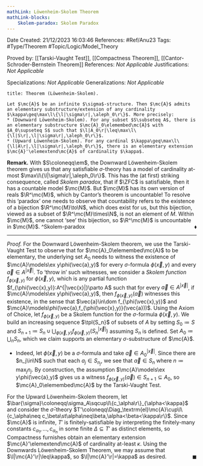 ```yaml
---
mathLink: Löwenheim-Skolem Theorem
mathLink-blocks:
    Skolem-paradox: Skolem Paradox
---
```


<div class="topSpace"></div>

Date Created: 21/12/2023 16:03:46
References: #Ref/Anu23
Tags: #Type/Theorem #Topic/Logic/Model_Theory

Proved by: [[Tarski-Vaught Test]], [[Compactness Theorem]], [[Cantor-Schroder-Bernstein Theorem]]
References: <i>Not Applicable</i>
Justifications: <i>Not Applicable</i>

Specializations: <i>Not Applicable</i>
Generalizations: <i>Not Applicable</i>

``` ad-Theorem
title: Theorem (Löwenheim-Skolem).

Let $\mc{A}$ be an infinite $\sigma$-structure. Then $\mc{A}$ admits an elementary substructure/extension of any cardinality $\kappa\geq\max\l\{\l|\sigma\r|,\aleph_0\r\}$. More precisely:
* (Downward Löwenheim-Skolem). For any subset $S\subseteq A$, there is an elementary substructure $\mc{A}_0\elemembed\mc{A}$ with $A_0\supseteq S$ such that $\l|A_0\r|\leq\max\l\{\l|S\r|,\l|\sigma\r|,\aleph_0\r\}$.
* (Upward Löwenheim-Skolem). For any cardinal $\kappa\geq\max\l\{\l|A\r|,\l|\sigma\r|,\aleph_0\r\}$, there is an elementary extension $\mc{A}'\elemextend\mc{A}$ of cardinality $\kappa$.

```

<b>Remark.</b> With $S\coloneqq\em$, the Downward Löwenheim-Skolem theorem gives us that any satisfiable $\sigma$-theory has a model of cardinality at-most $\max\l\{\l|\sigma\r|,\aleph_0\r\}$. This has the (at first) striking consequence, called <i>Skolem paradox</i>, that if $\ZFC$ is satisfiable, then it has a countable model $\mc{M}$. But $\mc{M}$ has its own version of reals $\R^\mc{M}$, which by Cantor’s theorem is uncountable! To resolve this ‘paradox’ one needs to observe that countability refers to the existence of a bijection $\R^\mc{M}\to\N$, which does exist for us, but this bijection, viewed as a subset of $\R^\mc{M}\times\N$, is not an element of $M$. Within $\mc{M}$, one cannot ‘see’ this bijection, so $\R^\mc{M}$ is uncountable in $\mc{M}$.<span style="float:right;">$\blacklozenge$</span> ^Skolem-paradox

---

<i>Proof.</i> For the Downward Löwenheim-Skolem theorem, we use the Tarski-Vaught Test to observe that for $\mc{A}_0\elemembed\mc{A}$ to be elementary, the underlying set $A_0$ needs to witness the existence of $\mc{A}\models\ex y\phi(\vec{a},y)$ for every $\sigma$-formula $\phi(\vec{x},y)$ and every $\vec{a}\in A^{|\vec{x}|}$. To ‘throw in’ such witnesses, we consider a <i>Skolem function</i> $f_{\phi(\vec{x},y)}$ for $\phi(\vec{x},y)$, which is any partial function $f_{\phi(\vec{x},y)}:A^{|\vec{x}|}\parto A$ such that for every $\vec{a}\in A^{|\vec{x}|}$, if $\mc{A}\models\ex y\phi(\vec{a},y)$, then $f_{\phi(\vec{x},y)}(\vec{a})$ witnesses this existence, in the sense that $\vec{a}\in\dom f_{\phi(\vec{x},y)}$ and $\mc{A}\models\phi(\vec{a},f_{\phi(\vec{x},y)}(\vec{a}))$. Using the Axiom of Choice, let $f_{\phi(\vec{x},y)}$ be a Skolem function for the $\sigma$-formula $\phi(\vec{x},y)$. We build an increasing sequence $\tpl{S_n}$ of subsets of $A$ by setting $S_0\coloneqq S$ and $S_{n+1}\coloneqq S_n\cup\bigcup_{\phi(\vec{x},y)}f_{\phi(\vec{x},y)}\big(S_n^{|\vec{x}|}\big)$ assuming $S_n$ is defined. Set $A_0\coloneqq\bigcup_nS_n$, which we claim supports an elementary $\sigma$-substructure of $\mc{A}$.
* Indeed, let $\phi(\vec{x},y)$ be a $\sigma$-formula and take $\vec{a}\in A_0^{|\vec{x}|}$. Since there are $n_j\in\N$ such that each $a_j\in S_{n_j}$, we see that $\vec{a}\in S_n$ where $n\coloneqq\max_jn_j$. By construction, the assumption $\mc{A}\models\ex y\phi(\vec{a},y)$ gives us a witness $f_{\phi(\vec{x},y)}(\vec{a})\in S_{n+1}\subseteq A_0$, so $\mc{A}_0\elemembed\mc{A}$ by the Tarski-Vaught Test.

For the Upward Löwenheim-Skolem theorem, let $\bar{\sigma}\coloneqq\sigma_A\sqcup\l\{c_\alpha\r\}_{\alpha<\kappa}$ and consider the $\bar{\sigma}$-theory $T'\coloneqq\Diag_\textrm{el}\mc{A}\cup\l\{c_\alpha\neq c_\beta\st\alpha\neq\beta,\alpha<\beta<\kappa\r\}$. Since $\mc{A}$ is infinite, $T'$ is finitely-satisfiable by interpreting the finitely-many constants $c_{\alpha_1},\dots,c_{\alpha_n}$ in some finite $\Delta\subseteq T'$ as distinct elements, so Compactness furnishes obtain an elementary extension $\mc{A}'\elemextend\mc{A}$ of cardinality at-least $\kappa$. Using the Downwards Löwenheim-Skolem Theorem, we may assume that $\l|\mc{A}'\r|\leq\kappa$, so $\l|\mc{A}'\r|=\kappa$ as desired.<span style="float:right;">$\blacksquare$</span>
